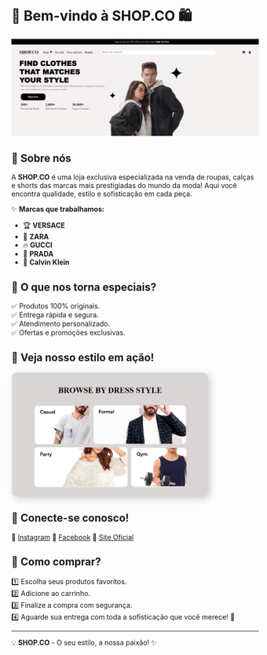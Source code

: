 # 🚀 Bem-vindo à **SHOP.CO** 🛍️

<img src="imagens/SHOP.CO.png" alt="SHOP.CO Banner">

## 👕 Sobre nós
A **SHOP.CO** é uma loja exclusiva especializada na venda de roupas, calças e shorts das marcas mais prestigiadas do mundo da moda! Aqui você encontra qualidade, estilo e sofisticação em cada peça.

✨ **Marcas que trabalhamos:**
- 🏆 **VERSACE**
- 🖤 **ZARA**
- 🔥 **GUCCI**
- 👑 **PRADA**
- 💎 **Calvin Klein**

## 📢 O que nos torna especiais?
✅ Produtos 100% originais.<br>
✅ Entrega rápida e segura.<br>
✅ Atendimento personalizado.<br>
✅ Ofertas e promoções exclusivas.<br>

## 🎥 Veja nosso estilo em ação!
<img src="imagens\estilos-em-ação.png" width="400px" alt="Fashion" style="border-radius:10px;box-shadow:5px 5px 15px rgba(0,0,0,0.2);">

## 📲 Conecte-se conosco!
🔹 [Instagram](https://instagram.com/shop.co)
🔹 [Facebook](https://facebook.com/shop.co)
🔹 [Site Oficial](https://devericke.github.io/E-commerce-Website-Tamplate/)  

## 🛒 Como comprar?
1️⃣ Escolha seus produtos favoritos.  
2️⃣ Adicione ao carrinho.  
3️⃣ Finalize a compra com segurança.  
4️⃣ Aguarde sua entrega com toda a sofisticação que você merece! 💖  

---
💡 **SHOP.CO** - O seu estilo, a nossa paixão! ✨
